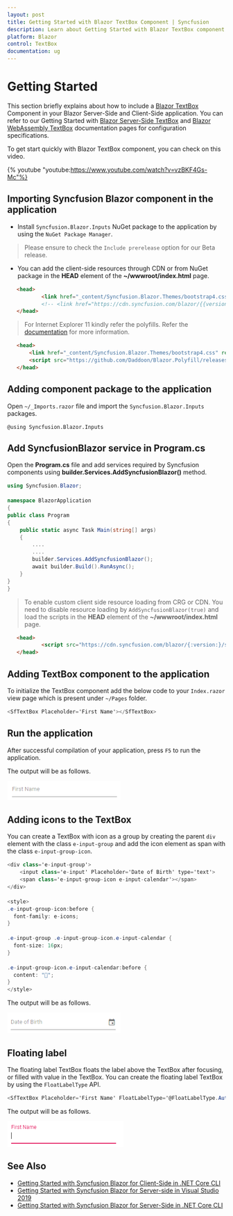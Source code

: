```yaml
---
layout: post
title: Getting Started with Blazor TextBox Component | Syncfusion 
description: Learn about Getting Started with Blazor TextBox component of Syncfusion, and more details.
platform: Blazor
control: TextBox
documentation: ug
---
```


# Getting Started

This section briefly explains about how to include a [Blazor TextBox](https://www.syncfusion.com/blazor-components/blazor-textbox) Component in your Blazor Server-Side and Client-Side application. You can refer to our Getting Started with [Blazor Server-Side TextBox](../getting-started/blazor-server-side-visual-studio-2019/) and [Blazor WebAssembly TextBox](../getting-started/blazor-webassembly-visual-studio-2019/) documentation pages for configuration specifications.

To get start quickly with Blazor TextBox component, you can check on this video.

{% youtube
"youtube:https://www.youtube.com/watch?v=vzBKF4Gs-Mc"%}

## Importing Syncfusion Blazor component in the application

* Install `Syncfusion.Blazor.Inputs` NuGet package to the application by using the `NuGet Package Manager`.

> Please ensure to check the `Include prerelease` option for our Beta release.

* You can add the client-side resources through CDN or from NuGet package in the  **HEAD** element of the **~/wwwroot/index.html** page.

 ```html
    <head>
            <link href="_content/Syncfusion.Blazor.Themes/bootstrap4.css" rel="stylesheet" />
            <!-- <link href="https://cdn.syncfusion.com/blazor/{{version}}/styles/{{theme}}.css" rel="stylesheet" /> -->
    </head>
```

> For Internet Explorer 11 kindly refer the polyfills. Refer the [documentation](https://ej2.syncfusion.com/blazor/documentation/common/how-to/render-blazor-server-app-in-ie/) for more information.

 ```html
    <head>
        <link href="_content/Syncfusion.Blazor.Themes/bootstrap4.css" rel="stylesheet" />
        <script src="https://github.com/Daddoon/Blazor.Polyfill/releases/download/3.0.1/blazor.polyfill.min.js"></script>
    </head>
```

## Adding component package to the application

Open `~/_Imports.razor` file and import the `Syncfusion.Blazor.Inputs` packages.

```cshtml
@using Syncfusion.Blazor.Inputs
```

## Add SyncfusionBlazor service in Program.cs

Open the **Program.cs** file and add services required by Syncfusion components using  **builder.Services.AddSyncfusionBlazor()** method.

```csharp
using Syncfusion.Blazor;

namespace BlazorApplication
{
public class Program
{
    public static async Task Main(string[] args)
    {
        ....
        ....
        builder.Services.AddSyncfusionBlazor();
        await builder.Build().RunAsync();
    }
}
}
```

> To enable custom client side resource loading from CRG or CDN. You need to disable resource loading by `AddSyncfusionBlazor(true)` and load the scripts in the **HEAD** element of the **~/wwwroot/index.html** page.

 ```html
    <head>
            <script src="https://cdn.syncfusion.com/blazor/{:version:}/syncfusion-blazor.min.js"></script>
    </head>
```

## Adding TextBox component to the application

To initialize the TextBox component add the below code to your `Index.razor` view page which is present under `~/Pages` folder.

```csharp
<SfTextBox Placeholder='First Name'></SfTextBox>
```

## Run the application

After successful compilation of your application, press `F5` to run the application.

The output will be as follows.

![TextBox Sample](./images/textbox_getting_started.png)

## Adding icons to the TextBox

You can create a TextBox with icon as a group by creating the parent `div` element with the class `e-input-group` and add the icon element as span with the class `e-input-group-icon`.

```csharp
<div class='e-input-group'>
    <input class='e-input' Placeholder='Date of Birth' type='text'>
    <span class='e-input-group-icon e-input-calendar'></span>
</div>

<style>
.e-input-group-icon:before {
  font-family: e-icons;
}

.e-input-group .e-input-group-icon.e-input-calendar {
  font-size: 16px;
}

.e-input-group-icon.e-input-calendar:before {
  content: "";
}
</style>
```

The output will be as follows.

![TextBox with icon](./images/textbox_adding_icons.png)

## Floating label

The floating label TextBox floats the label above the TextBox after focusing, or filled with value in the TextBox. You can create the floating label TextBox by using the `FloatLabelType` API.

```csharp
<SfTextBox Placeholder='First Name' FloatLabelType='@FloatLabelType.Auto'></SfTextBox>
```

The output will be as follows.

![TextBox with icon](./images/floatlabel.png)

## See Also

* [Getting Started with Syncfusion Blazor for Client-Side in .NET Core CLI](../getting-started/blazor-webassembly-dotnet-cli/)
* [Getting Started with Syncfusion Blazor for Server-side in Visual Studio 2019](../getting-started/blazor-server-side-visual-studio-2019/)
* [Getting Started with Syncfusion Blazor for Server-Side in .NET Core CLI](../getting-started/blazor-server-side-dotnet-cli/)
